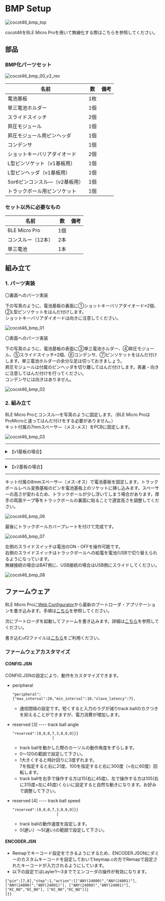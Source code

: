 # BMP Setup

![cocot46_bmp_top](https://user-images.githubusercontent.com/88039287/147035774-477be75d-5ef5-4a03-9b13-427cdebf269d.jpg)

cocot46をBLE Micro Proを用いて無線化する際はこちらを参照してください。



## 部品
### BMP化パーツセット

![cocot46_bmp_00_v2_rev](https://user-images.githubusercontent.com/88039287/147531155-6a36f926-293b-4446-82b2-1daaa11ad3e7.jpg)

|名前|数|備考|
|---|---|---|
|電池基板|1枚||
|単三電池ホルダー|1個||
|スライドスイッチ|2個||
|昇圧モジュール|1個||
|昇圧モジュール用ピンヘッダ|1個||
|コンデンサ|1個||
|ショットキーバリアダイオード|2個||
|L型ピンソケット（v1基板用）|1個||
|L型ピンヘッダ（v1基板用）|1個||
|5or6ピンコンスル―（v2基板用）|1個||
|トラックボール用ピンソケット|1個||

### セット以外に必要なもの

|名前|数|備考|
|---|---|---|
|BLE Micro Pro|1個||
|コンスルー（12本）|2本||
|単三電池|1本||

## 組み立て
### 1. パーツ実装

  〇裏面へのパーツ実装

  下の写真のように、電池基板の裏面に①ショットキーバリアダイオード×2個、②L型ピンソケットをはんだ付けします。  
  ショットキーバリアダイオードは向きに注意してください。

  ![cocot46_bmp_01](https://user-images.githubusercontent.com/88039287/147035884-3e25b082-29c8-4919-91e8-d504fa56bab1.jpg)

  〇表面へのパーツ実装

  下の写真のように、電池基板の表面に③単三電池ホルダー、④昇圧モジュール、⑤スライドスイッチ×2個、⑥コンデンサ、⑦ピンソケットをはんだ付けします。単三電池ホルダーの余分な足は切っておきましょう。  
  昇圧モジュールは付属のピンヘッダを切り離してはんだ付けします。表裏・向きに注意してはんだ付けを行ってください。  
  コンデンサには向きはありません。

  ![cocot46_bmp_02](https://user-images.githubusercontent.com/88039287/147035945-a2c7a61c-dae5-46be-9735-0157e4d4a08b.jpg)

### 2. 組み立て

  BLE Micro Proとコンスル―を写真のように固定します。（BLE Micro ProはProMicroと違ってはんだ付けをする必要がありません。）  
  キット付属の7mmスペーサ―（メス-メス）をPCBに固定します。

  ![cocot46_bmp_03](https://user-images.githubusercontent.com/88039287/147036230-7e91e26e-7b0a-4825-b558-66de94a0aa3e.jpg)

  ---

  <details><summary>【v1基板の場合】</summary><div>

  BLE Micro ProのBAT、GNDにピンヘッダをはんだ付けします。ピンヘッダは昇圧モジュールの付属のものの余りなどを用いてください。コンスル―を切り出せばはんだ付けせずとも電気的に接続できますが、接触不良を避けるためはんだ付けした方が確実です。

  ![cocot46_bmp_04](https://user-images.githubusercontent.com/88039287/147036255-956327bc-e775-4569-b0ab-0b5fadcdb292.jpg)

  L型ピンヘッダとL型ピンソケットを接続し、PCB上のトラックボール用ピンソケットに挿し込みつつ、BAT・GNDに固定したピンヘッダを電池基板の＋と－に通した上で、電池基板をスペーサ―の上に重ねます。電池基板の＋と－に通したピンヘッダをはんだ付けしてください。

  ![cocot46_bmp_05](https://user-images.githubusercontent.com/88039287/147036365-fccca06e-d3d8-4781-aad4-42648ebc32b4.jpg)

  </div></details>

  ---

  <details><summary>【v2基板の場合】</summary><div>

  PCB上の写真の箇所に、6ピンコンスル―を挿し込みます。

  ![cocot46_bmp_04_v2](https://user-images.githubusercontent.com/88039287/147530095-867689dc-6981-483d-af28-fc40885a8362.jpg)

  6ピンコンスル―を電池基板に通した上でスペーサ―の上に重ねます。

  ![cocot46_bmp_05_v2](https://user-images.githubusercontent.com/88039287/147530119-e91da06b-9698-4787-9535-5fa799994163.jpg)

  </div></details>

  ---

  キット付属の8mmスペーサ―（メス-オス）で電池基板を固定します。トラックボールレベル変換基板のピンを電池基板上のソケットに挿し込みます。スペーサーの高さが変わるため、トラックボールが少し浮いてしまう場合があります。厚手の両面テープ等をトラックボールの裏面に貼ることで適宜高さを調整してください。

  ![cocot46_bmp_06](https://user-images.githubusercontent.com/88039287/147036399-5d612f64-c00e-4a6e-880f-bfa2848eb981.jpg)

  最後にトラックボールカバープレートを付けて完成です。

  ![cocot46_bmp_07](https://user-images.githubusercontent.com/88039287/147036454-5ade8b1f-ff57-4be4-9fc2-85d78a9b6717.jpg)

  左側のスライドスイッチは電池のON・OFFを操作可能です。  
  右側のスライドスイッチはトラックボールへの給電を電池/USBで切り替えられるようになっています。  
  無線接続の場合はBAT側に、USB接続の場合はUSB側にスライドしてください。

  ![cocot46_bmp_08](https://user-images.githubusercontent.com/88039287/147037079-48a0db5c-a4de-4aa0-b352-129093c0bb7d.jpg)

## ファームウェア

BLE Micro Proに[Web Configurator](https://sekigon-gonnoc.github.io/BLE-Micro-Pro-WebConfigurator/)から最新のブートローダ・アプリケーションを書き込みます。手順は[こちら](https://sekigon-gonnoc.github.io/BLE-Micro-Pro/#/getting_started?id=%e3%83%95%e3%82%a1%e3%83%bc%e3%83%a0%e3%82%a6%e3%82%a7%e3%82%a2%e3%81%ae%e3%82%a2%e3%83%83%e3%83%97%e3%83%87%e3%83%bc%e3%83%88)を参照してください。

次にブートローダを起動してファームを書き込みます。詳細は[こちら](https://sekigon-gonnoc.github.io/BLE-Micro-Pro/#/build_firmware?id=%e7%94%9f%e6%88%90%e3%81%97%e3%81%9f%e3%83%95%e3%82%a1%e3%83%bc%e3%83%a0%e3%82%a6%e3%82%a7%e3%82%a2%e3%82%92%e6%9b%b8%e3%81%8d%e8%be%bc%e3%82%80)を参照してください。

書き込むuf2ファイルは[こちら](https://github.com/aki27kbd/cocot46/blob/main/firmware/BMP/cocot46_default.zip?raw=true)をご利用ください。

### ファームウェアカスタマイズ

#### CONFIG.JSN

CONFIG.JSNの設定により、動作をカスタマイズできます。

- peripheral

    ```
    "peripheral":{"max_interval":20,"min_interval":10,"slave_latency":7},
    ```
    - 通信間隔の設定です。短くすると入力のラグが減りtrack ballのカクつきを抑えることができますが、電力消費が増加します。

- reserved [3] ---- track ball angle
    ```
    "reserved":[0,0,0,7,3,0,0,0]}}
                      |
    ```
    - track ballを動かした際のカーソルの動作角度をずらします。
    - 0〜120の範囲で設定して下さい。
    - 1大きくすると時計回りに3度ずれます。\
      7を指定すると右に21度、100を指定すると右に300度（=左に60度）回転します。
    - track ballを右手で操作する方は15(右に45度)、左で操作する方は105(右に315度=左に45度)くらいに設定すると自然な動きになります。お好みで調整して下さい。

- reserved [4] ---- track ball speed
    ```
    "reserved":[0,0,0,7,3,0,0,0]}}
                        |
    ```
    - track ballの動作速度を設定します。
    - 0(遅い）〜5(速い)の範囲で設定して下さい。


#### ENCODER.JSN

- Remapでキーコード設定をできるようにするため、ENCODER.JSONにダミーのカスタムキーコードを設定しておいてkeymap.cの方でRemapで設定されたキーコードが入力されるようにしています。
- 以下の設定ではLayler1〜3まででエンコーダの操作が有効になります。
```
{"pin":[7,8],"step":1,"action":[["ANY(24000)","ANY(24001)"], ["ANY(24000)","ANY(24001)"], ["ANY(24000)","ANY(24001)"], ["KC_NO","KC_NO"], ["KC_NO","KC_NO"]]}
]}}
```
